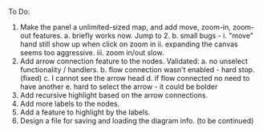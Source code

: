 To Do:

1. Make the panel a unlimited-sized map, and add move, zoom-in, zoom-out features.
   a. briefly works now. Jump to 2.
   b. small bugs - 
       i. "move" hand still show up when click on zoom in
       ii. expanding the canvas seems too aggressive.
       iii. zoom in/out slow.
2. Add arrow connection feature to the nodes. Validated:
   a. no unselect functionality / handlers.
   b. flow connection wasn't enabled - hard stop. (fixed)
   c. I cannot see the arrow head
   d. if flow connected no need to have another
   e. hard to select the arrow - it could be bolder
3. Add recursive highlight based on the arrow connections.
4. Add more labels to the nodes.
5. Add a feature to highlight by the labels.
6. Design a file for saving and loading the diagram info.
(to be continued)